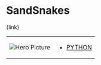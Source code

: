 # SandSnakes 

{link}
<table>
<tr>
<td>

![Hero Picture](hero.png?raw=true "Hero Picture")

</td>
<td>
<ul>
<li>

[PYTHON](SandSnakes.py)

</li>
</td>
</tr>
<table>